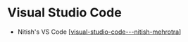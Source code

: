 # Visual Studio Code

- Nitish's VS Code [[visual-studio-code---nitish-mehrotra]]

[//begin]: # "Autogenerated link references for markdown compatibility"
[visual-studio-code---nitish-mehrotra]: ../community/nitish-mehrotra/nitish-mehrotras-tools/visual-studio-code---nitish-mehrotra "Visual Studio Code - Nitish Mehrotra"
[//end]: # "Autogenerated link references"
